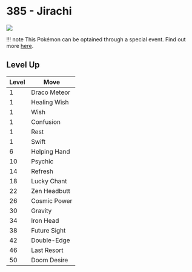 # 385 - Jirachi
![][385]

!!! note
    This Pokémon can be optained through a special event. Find out more [here](../../special_events/#jirachi).

## Level Up

Level | Move
---   | ---
  1   | Draco Meteor
  1   | Healing Wish
  1   | Wish
  1   | Confusion
  1   | Rest
  1   | Swift
  6   | Helping Hand
 10   | Psychic
 14   | Refresh
 18   | Lucky Chant
 22   | Zen Headbutt
 26   | Cosmic Power
 30   | Gravity
 34   | Iron Head
 38   | Future Sight
 42   | Double-Edge
 46   | Last Resort
 50   | Doom Desire



[385]: ../img/pokemon/385.png

